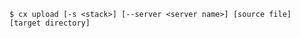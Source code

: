 <!-- usedin: [ _includes/_inlines/Toolbelt/common/upload/upload_usage-v1.md] -->

```
$ cx upload [-s <stack>] [--server <server name>] [source file] [target directory]
```
